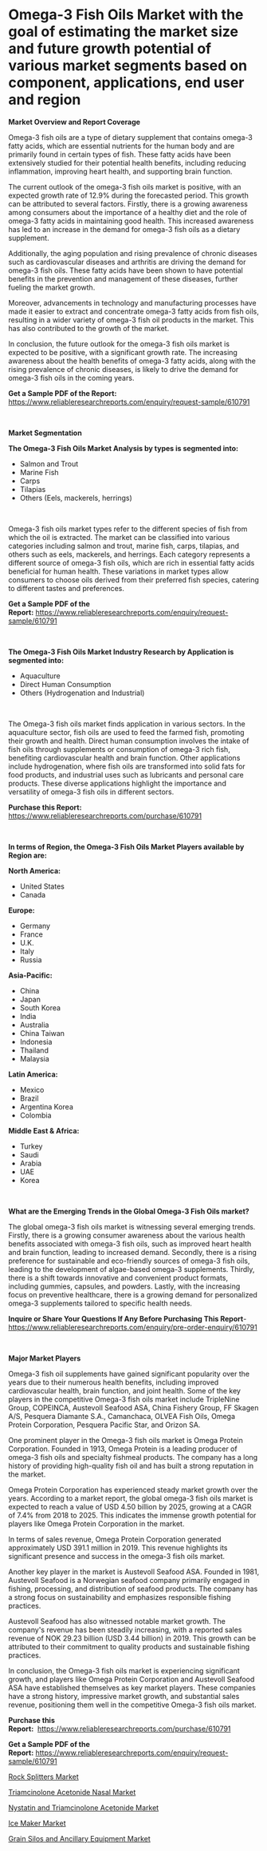 <p><h1>Omega-3 Fish Oils Market with the goal of estimating the market size and future growth potential of various market segments based on component, applications, end user and region</h1></p><p><strong>Market Overview and Report Coverage</strong></p>
<p><p>Omega-3 fish oils are a type of dietary supplement that contains omega-3 fatty acids, which are essential nutrients for the human body and are primarily found in certain types of fish. These fatty acids have been extensively studied for their potential health benefits, including reducing inflammation, improving heart health, and supporting brain function.</p><p>The current outlook of the omega-3 fish oils market is positive, with an expected growth rate of 12.9% during the forecasted period. This growth can be attributed to several factors. Firstly, there is a growing awareness among consumers about the importance of a healthy diet and the role of omega-3 fatty acids in maintaining good health. This increased awareness has led to an increase in the demand for omega-3 fish oils as a dietary supplement.</p><p>Additionally, the aging population and rising prevalence of chronic diseases such as cardiovascular diseases and arthritis are driving the demand for omega-3 fish oils. These fatty acids have been shown to have potential benefits in the prevention and management of these diseases, further fueling the market growth.</p><p>Moreover, advancements in technology and manufacturing processes have made it easier to extract and concentrate omega-3 fatty acids from fish oils, resulting in a wider variety of omega-3 fish oil products in the market. This has also contributed to the growth of the market.</p><p>In conclusion, the future outlook for the omega-3 fish oils market is expected to be positive, with a significant growth rate. The increasing awareness about the health benefits of omega-3 fatty acids, along with the rising prevalence of chronic diseases, is likely to drive the demand for omega-3 fish oils in the coming years.</p></p>
<p><strong>Get a Sample PDF of the Report:</strong> <a href="https://www.reliableresearchreports.com/enquiry/request-sample/610791">https://www.reliableresearchreports.com/enquiry/request-sample/610791</a></p>
<p>&nbsp;</p>
<p><strong>Market Segmentation</strong></p>
<p><strong>The Omega-3 Fish Oils Market Analysis by types is segmented into:</strong></p>
<p><ul><li>Salmon and Trout</li><li>Marine Fish</li><li>Carps</li><li>Tilapias</li><li>Others (Eels, mackerels, herrings)</li></ul></p>
<p>&nbsp;</p>
<p><p>Omega-3 fish oils market types refer to the different species of fish from which the oil is extracted. The market can be classified into various categories including salmon and trout, marine fish, carps, tilapias, and others such as eels, mackerels, and herrings. Each category represents a different source of omega-3 fish oils, which are rich in essential fatty acids beneficial for human health. These variations in market types allow consumers to choose oils derived from their preferred fish species, catering to different tastes and preferences.</p></p>
<p><strong>Get a Sample PDF of the Report:</strong>&nbsp;<a href="https://www.reliableresearchreports.com/enquiry/request-sample/610791">https://www.reliableresearchreports.com/enquiry/request-sample/610791</a></p>
<p>&nbsp;</p>
<p><strong>The Omega-3 Fish Oils Market Industry Research by Application is segmented into:</strong></p>
<p><ul><li>Aquaculture</li><li>Direct Human Consumption</li><li>Others (Hydrogenation and Industrial)</li></ul></p>
<p>&nbsp;</p>
<p><p>The Omega-3 fish oils market finds application in various sectors. In the aquaculture sector, fish oils are used to feed the farmed fish, promoting their growth and health. Direct human consumption involves the intake of fish oils through supplements or consumption of omega-3 rich fish, benefiting cardiovascular health and brain function. Other applications include hydrogenation, where fish oils are transformed into solid fats for food products, and industrial uses such as lubricants and personal care products. These diverse applications highlight the importance and versatility of omega-3 fish oils in different sectors.</p></p>
<p><strong>Purchase this Report:</strong>&nbsp; <a href="https://www.reliableresearchreports.com/purchase/610791">https://www.reliableresearchreports.com/purchase/610791</a></p>
<p>&nbsp;</p>
<p><strong>In terms of Region, the Omega-3 Fish Oils Market Players available by Region are:</strong></p>
<p>
    <p> <strong> North America: </strong>
        <ul>
            <li>United States</li>
            <li>Canada</li>
        </ul>
        </p> 
    <p> <strong> Europe: </strong>
        <ul>
            <li>Germany</li>
            <li>France</li>
            <li>U.K.</li>
            <li>Italy</li>
            <li>Russia</li>
        </ul>
        </p> 
    <p> <strong> Asia-Pacific: </strong>
        <ul>
            <li>China</li>
            <li>Japan</li>
            <li>South Korea</li>
            <li>India</li>
            <li>Australia</li>
            <li>China Taiwan</li>
            <li>Indonesia</li>
            <li>Thailand</li>
            <li>Malaysia</li>
        </ul>
        </p> 
    <p> <strong> Latin America: </strong>
        <ul>
            <li>Mexico</li>
            <li>Brazil</li>
            <li>Argentina Korea</li>
            <li>Colombia</li>
        </ul>
        </p> 
    <p> <strong> Middle East & Africa: </strong>
        <ul>
            <li>Turkey</li>
            <li>Saudi</li>
            <li>Arabia</li>
            <li>UAE</li>
            <li>Korea</li>
        </ul>
    </p>
    </p>
<p>&nbsp;</p>
<p><strong>What are the Emerging Trends in the Global Omega-3 Fish Oils market?</strong></p>
<p><p>The global omega-3 fish oils market is witnessing several emerging trends. Firstly, there is a growing consumer awareness about the various health benefits associated with omega-3 fish oils, such as improved heart health and brain function, leading to increased demand. Secondly, there is a rising preference for sustainable and eco-friendly sources of omega-3 fish oils, leading to the development of algae-based omega-3 supplements. Thirdly, there is a shift towards innovative and convenient product formats, including gummies, capsules, and powders. Lastly, with the increasing focus on preventive healthcare, there is a growing demand for personalized omega-3 supplements tailored to specific health needs.</p></p>
<p><strong>Inquire or Share Your Questions If Any Before Purchasing This Report</strong>- <a href="https://www.reliableresearchreports.com/enquiry/pre-order-enquiry/610791">https://www.reliableresearchreports.com/enquiry/pre-order-enquiry/610791</a></p>
<p>&nbsp;</p>
<p><strong>Major Market Players</strong></p>
<p><p>Omega-3 fish oil supplements have gained significant popularity over the years due to their numerous health benefits, including improved cardiovascular health, brain function, and joint health. Some of the key players in the competitive Omega-3 fish oils market include TripleNine Group, COPEINCA, Austevoll Seafood ASA, China Fishery Group, FF Skagen A/S, Pesquera Diamante S.A., Camanchaca, OLVEA Fish Oils, Omega Protein Corporation, Pesquera Pacific Star, and Orizon SA.</p><p>One prominent player in the Omega-3 fish oils market is Omega Protein Corporation. Founded in 1913, Omega Protein is a leading producer of omega-3 fish oils and specialty fishmeal products. The company has a long history of providing high-quality fish oil and has built a strong reputation in the market. </p><p>Omega Protein Corporation has experienced steady market growth over the years. According to a market report, the global omega-3 fish oils market is expected to reach a value of USD 4.50 billion by 2025, growing at a CAGR of 7.4% from 2018 to 2025. This indicates the immense growth potential for players like Omega Protein Corporation in the market.</p><p>In terms of sales revenue, Omega Protein Corporation generated approximately USD 391.1 million in 2019. This revenue highlights its significant presence and success in the omega-3 fish oils market.</p><p>Another key player in the market is Austevoll Seafood ASA. Founded in 1981, Austevoll Seafood is a Norwegian seafood company primarily engaged in fishing, processing, and distribution of seafood products. The company has a strong focus on sustainability and emphasizes responsible fishing practices.</p><p>Austevoll Seafood has also witnessed notable market growth. The company's revenue has been steadily increasing, with a reported sales revenue of NOK 29.23 billion (USD 3.44 billion) in 2019. This growth can be attributed to their commitment to quality products and sustainable fishing practices.</p><p>In conclusion, the Omega-3 fish oils market is experiencing significant growth, and players like Omega Protein Corporation and Austevoll Seafood ASA have established themselves as key market players. These companies have a strong history, impressive market growth, and substantial sales revenue, positioning them well in the competitive Omega-3 fish oils market.</p></p>
<p><strong>Purchase this Report:</strong>&nbsp;&nbsp;<a href="https://www.reliableresearchreports.com/purchase/610791">https://www.reliableresearchreports.com/purchase/610791</a></p>
<p></p>
<p><strong>Get a Sample PDF of the Report:</strong>&nbsp;<a href="https://www.reliableresearchreports.com/enquiry/request-sample/610791">https://www.reliableresearchreports.com/enquiry/request-sample/610791</a></p>
<p><p><a href="https://www.linkedin.com/pulse/rock-splitters-market-research-report-provides-thorough-qn0bc/">Rock Splitters Market</a></p><p><a href="https://medium.com/@twilabailey2000/triamcinolone-acetonide-nasal-market-the-key-to-successful-business-strategy-forecast-till-2030-8fddb1c7b044">Triamcinolone Acetonide Nasal Market</a></p><p><a href="https://medium.com/@chazmonahan2023/nystatin-and-triamcinolone-acetonide-market-competitive-analysis-market-trends-and-forecast-to-b889be7458cd">Nystatin and Triamcinolone Acetonide Market</a></p><p><a href="https://www.linkedin.com/pulse/ice-maker-market-size-growth-forecast-from-2023-2030-tracklytics-pz1hc/">Ice Maker Market</a></p><p><a href="https://github.com/Chiragrp22/Market-Research-Report-List-1/blob/main/grain-silos-and-ancillary-equipment-market.md">Grain Silos and Ancillary Equipment Market</a></p></p>